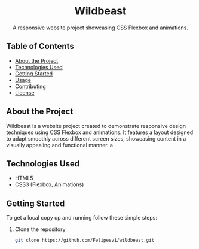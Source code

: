 <!-- Title -->
<h1 align="center">Wildbeast</h1>

<!-- Description -->
<p align="center">A responsive website project showcasing CSS Flexbox and animations.</p>

<!-- Table of Contents -->
## Table of Contents
- [About the Project](#about-the-project)
- [Technologies Used](#technologies-used)
- [Getting Started](#getting-started)
- [Usage](#usage)
- [Contributing](#contributing)
- [License](#license)

<!-- About the Project -->
## About the Project
Wildbeast is a website project created to demonstrate responsive design techniques using CSS Flexbox and animations. It features a layout designed to adapt smoothly across different screen sizes, showcasing content in a visually appealing and functional manner.
a
<!-- Technologies Used -->
## Technologies Used
- HTML5
- CSS3 (Flexbox, Animations)

<!-- Getting Started -->
## Getting Started
To get a local copy up and running follow these simple steps:

1. Clone the repository
   ```sh
   git clone https://github.com/Felipesv1/wildbeast.git
